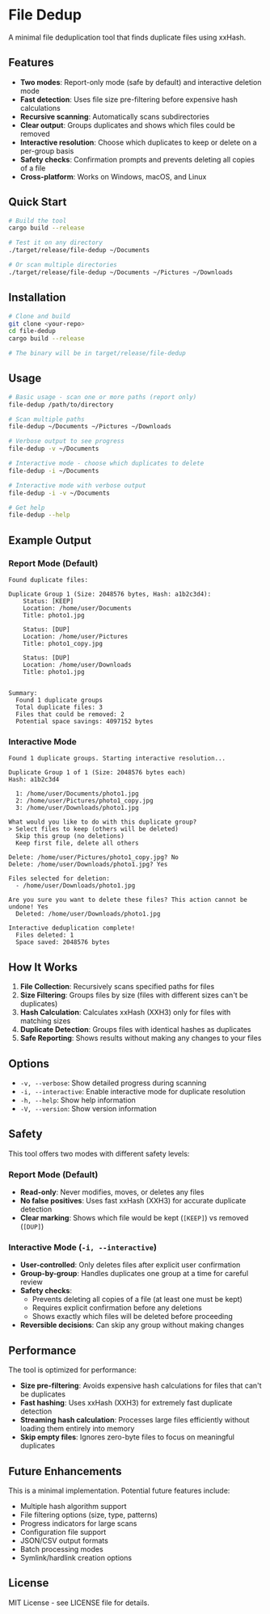 # File Dedup

A minimal file deduplication tool that finds duplicate files using xxHash.

## Features

- **Two modes**: Report-only mode (safe by default) and interactive deletion mode
- **Fast detection**: Uses file size pre-filtering before expensive hash calculations
- **Recursive scanning**: Automatically scans subdirectories
- **Clear output**: Groups duplicates and shows which files could be removed
- **Interactive resolution**: Choose which duplicates to keep or delete on a per-group basis
- **Safety checks**: Confirmation prompts and prevents deleting all copies of a file
- **Cross-platform**: Works on Windows, macOS, and Linux

## Quick Start

```bash
# Build the tool
cargo build --release

# Test it on any directory
./target/release/file-dedup ~/Documents

# Or scan multiple directories
./target/release/file-dedup ~/Documents ~/Pictures ~/Downloads
```

## Installation

```bash
# Clone and build
git clone <your-repo>
cd file-dedup
cargo build --release

# The binary will be in target/release/file-dedup
```

## Usage

```bash
# Basic usage - scan one or more paths (report only)
file-dedup /path/to/directory

# Scan multiple paths
file-dedup ~/Documents ~/Pictures ~/Downloads

# Verbose output to see progress
file-dedup -v ~/Documents

# Interactive mode - choose which duplicates to delete
file-dedup -i ~/Documents

# Interactive mode with verbose output
file-dedup -i -v ~/Documents

# Get help
file-dedup --help
```

## Example Output

### Report Mode (Default)
```
Found duplicate files:

Duplicate Group 1 (Size: 2048576 bytes, Hash: a1b2c3d4):
    Status: [KEEP]
    Location: /home/user/Documents
    Title: photo1.jpg

    Status: [DUP]
    Location: /home/user/Pictures
    Title: photo1_copy.jpg

    Status: [DUP]
    Location: /home/user/Downloads
    Title: photo1.jpg


Summary:
  Found 1 duplicate groups
  Total duplicate files: 3
  Files that could be removed: 2
  Potential space savings: 4097152 bytes
```

### Interactive Mode
```
Found 1 duplicate groups. Starting interactive resolution...

Duplicate Group 1 of 1 (Size: 2048576 bytes each)
Hash: a1b2c3d4

  1: /home/user/Documents/photo1.jpg
  2: /home/user/Pictures/photo1_copy.jpg
  3: /home/user/Downloads/photo1.jpg

What would you like to do with this duplicate group?
> Select files to keep (others will be deleted)
  Skip this group (no deletions)
  Keep first file, delete all others

Delete: /home/user/Pictures/photo1_copy.jpg? No
Delete: /home/user/Downloads/photo1.jpg? Yes

Files selected for deletion:
  - /home/user/Downloads/photo1.jpg

Are you sure you want to delete these files? This action cannot be undone! Yes
  Deleted: /home/user/Downloads/photo1.jpg

Interactive deduplication complete!
  Files deleted: 1
  Space saved: 2048576 bytes
```

## How It Works

1. **File Collection**: Recursively scans specified paths for files
2. **Size Filtering**: Groups files by size (files with different sizes can't be duplicates)
3. **Hash Calculation**: Calculates xxHash (XXH3) only for files with matching sizes
4. **Duplicate Detection**: Groups files with identical hashes as duplicates
5. **Safe Reporting**: Shows results without making any changes to your files

## Options

- `-v, --verbose`: Show detailed progress during scanning
- `-i, --interactive`: Enable interactive mode for duplicate resolution
- `-h, --help`: Show help information
- `-V, --version`: Show version information

## Safety

This tool offers two modes with different safety levels:

### Report Mode (Default)
- **Read-only**: Never modifies, moves, or deletes any files
- **No false positives**: Uses fast xxHash (XXH3) for accurate duplicate detection
- **Clear marking**: Shows which file would be kept (`[KEEP]`) vs removed (`[DUP]`)

### Interactive Mode (`-i, --interactive`)
- **User-controlled**: Only deletes files after explicit user confirmation
- **Group-by-group**: Handles duplicates one group at a time for careful review
- **Safety checks**: 
  - Prevents deleting all copies of a file (at least one must be kept)
  - Requires explicit confirmation before any deletions
  - Shows exactly which files will be deleted before proceeding
- **Reversible decisions**: Can skip any group without making changes

## Performance

The tool is optimized for performance:
- **Size pre-filtering**: Avoids expensive hash calculations for files that can't be duplicates
- **Fast hashing**: Uses xxHash (XXH3) for extremely fast duplicate detection
- **Streaming hash calculation**: Processes large files efficiently without loading them entirely into memory
- **Skip empty files**: Ignores zero-byte files to focus on meaningful duplicates

## Future Enhancements

This is a minimal implementation. Potential future features include:
- Multiple hash algorithm support
- File filtering options (size, type, patterns)
- Progress indicators for large scans
- Configuration file support
- JSON/CSV output formats
- Batch processing modes
- Symlink/hardlink creation options

## License

MIT License - see LICENSE file for details.
